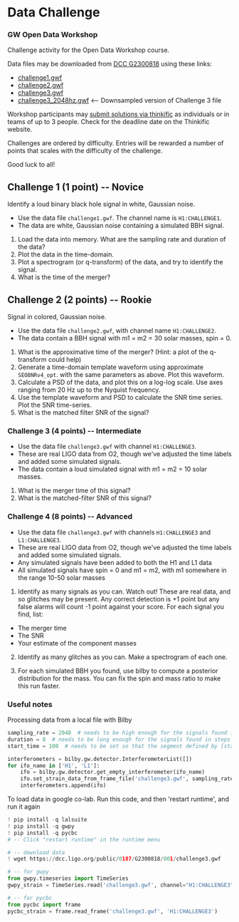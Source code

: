 # Data Challenge 

### GW Open Data Workshop

Challenge activity for the Open Data Workshop course.

Data files may be downloaded from [DCC G2300818](https://dcc.ligo.org/LIGO-G2300818/public) using these links:

* [challenge1.gwf](https://dcc.ligo.org/public/0187/G2300818/001/challenge1.gwf)
* [challenge2.gwf](https://dcc.ligo.org/public/0187/G2300818/001/challenge2.gwf)
* [challenge3.gwf](https://dcc.ligo.org/public/0187/G2300818/001/challenge3.gwf)
* [challenge3_2048hz.gwf](https://dcc.ligo.org/public/0187/G2300818/001/challenge3_2048hz.gwf)   <-- Downsampled version of Challenge 3 file

Workshop participants may [submit solutions via thinkific](https://learn.gwosc.org) as individuals or in teams of up to 3 people.
Check for the deadline date on the Thinkific website.

Challenges are ordered by difficulty. Entries will be rewarded a number of
points that scales with the difficulty of the challenge. 

Good luck to all!

## Challenge 1 (1 point) -- Novice

Identify a loud binary black hole signal in white, Gaussian noise.

* Use the data file `challenge1.gwf`. The channel name is `H1:CHALLENGE1`.
* The data are white, Gaussian noise containing a simulated BBH signal.

1. Load the data into memory. What are the sampling rate and duration of the data?
2. Plot the data in the time-domain. 
3. Plot a spectrogram (or q-transform) of the data, and try to identify the signal.
4. What is the time of the merger?

## Challenge 2 (2 points) -- Rookie

Signal in colored, Gaussian noise.

* Use the data file `challenge2.gwf`, with channel name `H1:CHALLENGE2`.
* The data contain a BBH signal with m1 = m2 = 30 solar masses, spin = 0.

1. What is the approximative time of the merger? (Hint: a plot of the q-transform could help)
2. Generate a time-domain template waveform using approximate `SEOBNRv4_opt`.
   with the same parameters as above. Plot this waveform.
3. Calculate a PSD of the data, and plot this on a log-log scale.
   Use axes ranging from 20 Hz up to the Nyquist frequency.
4. Use the template waveform and PSD to calculate the SNR time series. Plot the SNR time-series.
5. What is the matched filter SNR of the signal?


### Challenge 3 (4 points) -- Intermediate

* Use the data file `challenge3.gwf` with channel `H1:CHALLENGE3`.
* These are real LIGO data from O2, though we've adjusted the time labels and 
  added some simulated signals.
* The data contain a loud simulated signal with m1 = m2 = 10 solar masses.

1. What is the merger time of this signal?
2. What is the matched-filter SNR of this signal?

### Challenge 4 (8 points) -- Advanced

* Use the data file `challenge3.gwf` with channels `H1:CHALLENGE3` and `L1:CHALLENGE3`.
* These are real LIGO data from O2, though we've adjusted the time labels and 
  added some simulated signals.
* Any simulated signals have been added to both the H1 and L1 data
* All simulated signals have spin = 0 and m1 = m2, with m1 somewhere in the range 10-50 solar masses

1. Identify as many signals as you can. Watch out! These are real data, and so glitches may be
present. Any correct detection is +1 point but any false alarms will count -1 point
against your score. For each signal you find, list:

 * The merger time
 * The SNR
 * Your estimate of the component masses

2. Identify as many glitches as you can. Make a spectrogram of each one.

3. For each simulated BBH you found, use bilby to compute a posterior
   distribution for the mass. You can fix the spin and mass ratio to make
   this run faster.
   
### Useful notes

Processing data from a local file with Bilby

```python
sampling_rate = 2048  # needs to be high enough for the signals found in steps above
duration = 8  # needs to be long enough for the signals found in steps above
start_time = 100  # needs to be set so that the segment defined by [start_time,start_time+duration] contains the signal

interferometers = bilby.gw.detector.InterferometerList([])
for ifo_name in ['H1', 'L1']:
    ifo = bilby.gw.detector.get_empty_interferometer(ifo_name)
    ifo.set_strain_data_from_frame_file('challenge3.gwf', sampling_rate, duration, start_time=start_time, channel=f'{ifo_name}:CHALLENGE3')
    interferometers.append(ifo)
```

To load data in google co-lab. Run this code, and then 'restart runtime', and run it again

```python
! pip install -q lalsuite
! pip install -q gwpy
! pip install -q pycbc
# -- Click "restart runtime" in the runtime menu

# -- download data
! wget https://dcc.ligo.org/public/0187/G2300818/001/challenge3.gwf

# -- for gwpy 
from gwpy.timeseries import TimeSeries
gwpy_strain = TimeSeries.read('challenge3.gwf', channel="H1:CHALLENGE3")

# -- for pycbc
from pycbc import frame
pycbc_strain = frame.read_frame('challenge3.gwf', 'H1:CHALLENGE3')
```
